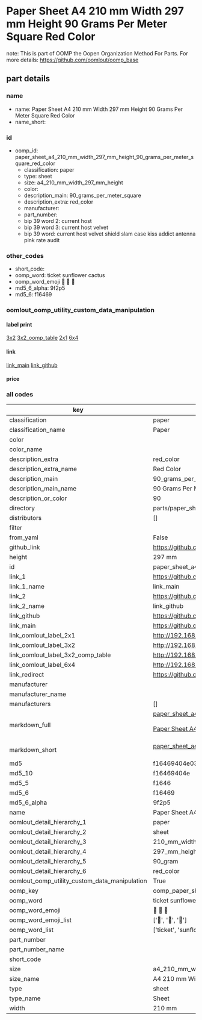 # Paper Sheet A4 210 mm Width 297 mm Height 90 Grams Per Meter Square Red Color  

note: This is part of OOMP the Oopen Organization Method For Parts. For more details: https://github.com/oomlout/oomp_base

##  part details
  







### name
* name: Paper Sheet A4 210 mm Width 297 mm Height 90 Grams Per Meter Square Red Color
* name_short: 
### id
* oomp_id: paper_sheet_a4_210_mm_width_297_mm_height_90_grams_per_meter_square_red_color
  * classification: paper
  * type: sheet
  * size: a4_210_mm_width_297_mm_height
  * color: 
  * description_main: 90_grams_per_meter_square
  * description_extra: red_color
  * manufacturer: 
  * part_number: 
  * bip 39 word 2: current host
  * bip 39 word 3: current host velvet
  * bip 39 word: current host velvet shield slam case kiss addict antenna pink rate audit

### other_codes
* short_code: 
* oomp_word: ticket sunflower cactus
* oomp_word_emoji :ticket: :sunflower: :cactus:
* md5_6_alpha: 9f2p5
* md5_6: f16469






### oomlout_oomp_utility_custom_data_manipulation
#### label print
[3x2](http://192.168.1.245:1112/?label=oomp%209f2p5)
[3x2_oomp_table](http://192.168.1.108:1112/?label=oomp%209f2p5)
[2x1](http://192.168.1.242:1112/?label=oomp%209f2p5)
[6x4](http://192.168.1.55:1112/?label=oomp%209f2p5)    

#### link

[link_main](https://github.com/oomlout/oomlout_oomp_version_1_messy/tree/main/parts/paper_sheet_a4_210_mm_width_297_mm_height_90_grams_per_meter_square_red_color) [link_github](https://github.com/oomlout/oomlout_oomp_version_1_messy/tree/main/parts/paper_sheet_a4_210_mm_width_297_mm_height_90_grams_per_meter_square_red_color)                             

#### price







### all codes 
| key | value |  
| --- | --- |  
| classification | paper |  
| classification_name | Paper |  
| color |  |  
| color_name |  |  
| description_extra | red_color |  
| description_extra_name | Red Color |  
| description_main | 90_grams_per_meter_square |  
| description_main_name | 90 Grams Per Meter Square |  
| description_or_color | 90 |  
| directory | parts/paper_sheet_a4_210_mm_width_297_mm_height_90_grams_per_meter_square_red_color |  
| distributors | [] |  
| filter |  |  
| from_yaml | False |  
| github_link | https://github.com/oomlout/oomlout_oomp_part_src/tree/main/parts/paper_sheet_a4_210_mm_width_297_mm_height_90_grams_per_meter_square_red_color |  
| height | 297 mm |  
| id | paper_sheet_a4_210_mm_width_297_mm_height_90_grams_per_meter_square_red_color |  
| link_1 | https://github.com/oomlout/oomlout_oomp_version_1_messy/tree/main/parts/paper_sheet_a4_210_mm_width_297_mm_height_90_grams_per_meter_square_red_color |  
| link_1_name | link_main |  
| link_2 | https://github.com/oomlout/oomlout_oomp_version_1_messy/tree/main/parts/paper_sheet_a4_210_mm_width_297_mm_height_90_grams_per_meter_square_red_color |  
| link_2_name | link_github |  
| link_github | https://github.com/oomlout/oomlout_oomp_version_1_messy/tree/main/parts/paper_sheet_a4_210_mm_width_297_mm_height_90_grams_per_meter_square_red_color |  
| link_main | https://github.com/oomlout/oomlout_oomp_version_1_messy/tree/main/parts/paper_sheet_a4_210_mm_width_297_mm_height_90_grams_per_meter_square_red_color |  
| link_oomlout_label_2x1 | http://192.168.1.242:1112/?label=oomp%209f2p5 |  
| link_oomlout_label_3x2 | http://192.168.1.245:1112/?label=oomp%209f2p5 |  
| link_oomlout_label_3x2_oomp_table | http://192.168.1.108:1112/?label=oomp%209f2p5 |  
| link_oomlout_label_6x4 | http://192.168.1.55:1112/?label=oomp%209f2p5 |  
| link_redirect | https://github.com/oomlout/oomlout_oomp_version_1_messy/tree/main/parts/paper_sheet_a4_210_mm_width_297_mm_height_90_grams_per_meter_square_red_color |  
| manufacturer |  |  
| manufacturer_name |  |  
| manufacturers | [] |  
| markdown_full | [paper_sheet_a4_210_mm_width_297_mm_height_90_grams_per_meter_square_red_color](none)<br>[](none)<br>[Paper Sheet A4 210 Mm Width 297 Mm Height 90 Grams Per Meter Square Red Color](none)<br><br> |  
| markdown_short | [paper_sheet_a4_210_mm_width_297_mm_height_90_grams_per_meter_square_red_color](none)<br><br> |  
| md5 | f16469404e034f588ce58c5be41b81b0 |  
| md5_10 | f16469404e |  
| md5_5 | f1646 |  
| md5_6 | f16469 |  
| md5_6_alpha | 9f2p5 |  
| name | Paper Sheet A4 210 mm Width 297 mm Height 90 Grams Per Meter Square Red Color |  
| oomlout_detail_hierarchy_1 | paper |  
| oomlout_detail_hierarchy_2 | sheet |  
| oomlout_detail_hierarchy_3 | 210_mm_width |  
| oomlout_detail_hierarchy_4 | 297_mm_height |  
| oomlout_detail_hierarchy_5 | 90_gram |  
| oomlout_detail_hierarchy_6 | red_color |  
| oomlout_oomp_utility_custom_data_manipulation | True |  
| oomp_key | oomp_paper_sheet_a4_210_mm_width_297_mm_height_90_grams_per_meter_square_red_color |  
| oomp_word | ticket sunflower cactus |  
| oomp_word_emoji | :ticket: :sunflower: :cactus: |  
| oomp_word_emoji_list | [':ticket:', ':sunflower:', ':cactus:'] |  
| oomp_word_list | ['ticket', 'sunflower', 'cactus'] |  
| part_number |  |  
| part_number_name |  |  
| short_code |  |  
| size | a4_210_mm_width_297_mm_height |  
| size_name | A4 210 mm Width 297 mm Height |  
| type | sheet |  
| type_name | Sheet |  
| width | 210 mm |  
